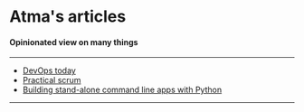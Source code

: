 # Atma's articles
#### Opinionated view on many things

-------------------------------------
- [DevOps today](DevOps_today.html)
- [Practical scrum](practical_scrum.html)
- [Building stand-alone command line apps with Python](stand_alone_cli_python.html)
-------------------------------------